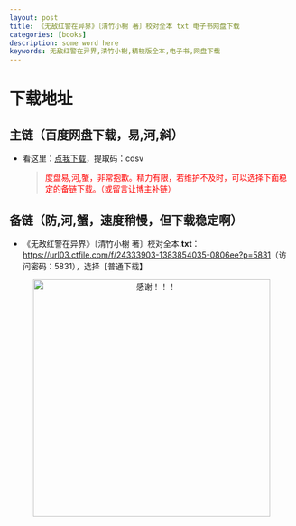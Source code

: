 ```yaml
---
layout: post
title: 《无敌红警在异界》〔清竹小榭 著〕校对全本 txt 电子书网盘下载
categories: [books]
description: some word here
keywords: 无敌红警在异界,清竹小榭,精校版全本,电子书,网盘下载
---
```


# 下载地址

## 主链（百度网盘下载，易,河,斜）

- 看这里：[点我下载](https://pan.baidu.com/s/1iMXUbSbtZQZjDcqDmnWUyw?pwd=cdsv)，提取码：cdsv

  > <p style="color:red" >度盘易,河,蟹，非常抱歉。精力有限，若维护不及时，可以选择下面稳定的备链下载。（或留言让博主补链）</p>

## 备链（防,河,蟹，速度稍慢，但下载稳定啊）

- 《无敌红警在异界》〔清竹小榭 著〕校对全本.**txt**：<https://url03.ctfile.com/f/24333903-1383854035-0806ee?p=5831>（访问密码：5831），选择【普通下载】

<div align="center"><img src="https://pic.imgdb.cn/item/6707df6bd29ded1a8ce37031.gif" alt="感谢！！！" width="420px" height="auto"/></div>
